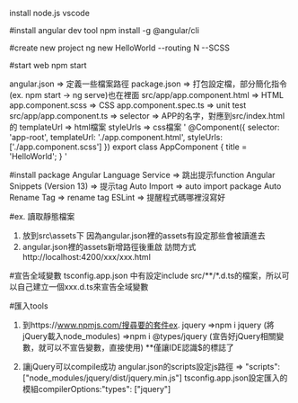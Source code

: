 install
	node.js
	vscode

#install angular dev tool
npm install -g @angular/cli

#create new project
ng new HelloWorld
--routing N
--SCSS

#start web
npm start

angular.json => 定義一些檔案路徑
package.json => 打包設定檔，部分簡化指令(ex. npm start -> ng serve)也在裡面
src/app/app.component.html => HTML
app.component.scss => CSS
app.component.spec.ts => unit test
src/app/app.component.ts => 
	selector => APP的名字，對應到src/index.html的<app-root></app-root>
	templateUrl => html檔案
	styleUrls => css檔案
'
@Component({
  selector: 'app-root',
  templateUrl: './app.component.html',
  styleUrls: ['./app.component.scss']
})
export class AppComponent {
  title = 'HelloWorld';
}
'


#install package
	Angular Language Service => 跳出提示function
	Angular Snippets (Version 13) => 提示tag
	Auto Import => auto import package
	Auto Rename Tag => rename tag
	ESLint => 提醒程式碼哪裡沒寫好
	
	
#ex. 讀取靜態檔案
1. 放到src\assets下
	因為angular.json裡的assets有設定那些會被讀進去
2. angular.json裡的assets新增路徑後重啟
	訪問方式 http://localhost:4200/xxx/xxx.html
	
#宣告全域變數
tsconfig.app.json 中有設定include src/**/*.d.ts的檔案，所以可以自己建立一個xxx.d.ts來宣告全域變數

#匯入tools
1. 到https://www.npmjs.com/搜尋要的套件ex. jquery
	=>npm i jquery (將jQuery載入node_modules)
	=>npm i @types/jquery (宣告好jQuery相關變數，就可以不宣告變數，直接使用)
	**僅讓IDE認識$的標誌了

2. 讓jQuery可以compile成功
	angular.json的scripts設定js路徑 => "scripts": ["node_modules/jquery/dist/jquery.min.js"]
	tsconfig.app.json設定匯入的模組compilerOptions:"types": ["jquery"]
	
	
	

